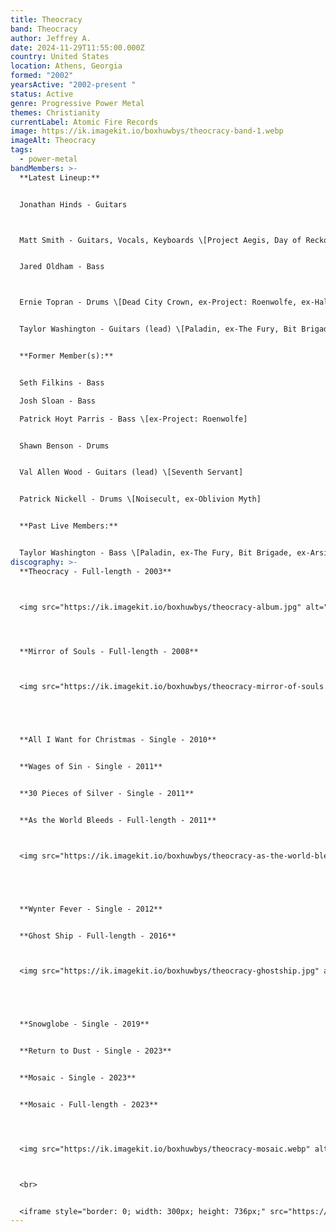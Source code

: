 ```yaml
---
title: Theocracy
band: Theocracy
author: Jeffrey A.
date: 2024-11-29T11:55:00.000Z
country: United States
location: Athens, Georgia
formed: "2002"
yearsActive: "2002-present "
status: Active
genre: Progressive Power Metal
themes: Christianity
currentLabel: Atomic Fire Records
image: https://ik.imagekit.io/boxhuwbys/theocracy-band-1.webp
imageAlt: Theocracy
tags:
  - power-metal
bandMembers: >-
  **Latest Lineup:**


  Jonathan Hinds - Guitars



  Matt Smith - Guitars, Vocals, Keyboards \[Project Aegis, Day of Reckoning (live)]


  Jared Oldham - Bass



  Ernie Topran - Drums \[Dead City Crown, ex-Project: Roenwolfe, ex-Halcyon Way, ex-Xeroderma]


  Taylor Washington - Guitars (lead) \[Paladin, ex-The Fury, Bit Brigade, ex-Arsis (live), ex-Necromancing the Stone (live), ex-ShadowStrike (live), ex-Sybaritic]


  **Former Member(s):**


  Seth Filkins - Bass

  Josh Sloan - Bass

  Patrick Hoyt Parris - Bass \[ex-Project: Roenwolfe]


  Shawn Benson - Drums


  Val Allen Wood - Guitars (lead) \[Seventh Servant]


  Patrick Nickell - Drums \[Noisecult, ex-Oblivion Myth]


  **Past Live Members:**


  Taylor Washington - Bass \[Paladin, ex-The Fury, Bit Brigade, ex-Arsis (live), ex-Necromancing the Stone (live), ex-ShadowStrike (live), ex-Sybaritic]
discography: >-
  **Theocracy - Full-length - 2003**



  <img src="https://ik.imagekit.io/boxhuwbys/theocracy-album.jpg" alt="Theocracy - Theocracy - Full-length cover" style="width:300px; height:auto;">




  **Mirror of Souls - Full-length - 2008**



  <img src="https://ik.imagekit.io/boxhuwbys/theocracy-mirror-of-souls.webp" alt="Theocracy - Mirror of Souls - Full-length cover" style="width:300px; height:auto;">





  **All I Want for Christmas - Single - 2010**


  **Wages of Sin - Single - 2011**


  **30 Pieces of Silver - Single - 2011**


  **As the World Bleeds - Full-length - 2011**



  <img src="https://ik.imagekit.io/boxhuwbys/theocracy-as-the-world-bleeds.webp" alt="Theocracy - As the World Bleeds - Full-length cover" style="width:300px; height:auto;">





  **Wynter Fever - Single - 2012**


  **Ghost Ship - Full-length - 2016**



  <img src="https://ik.imagekit.io/boxhuwbys/theocracy-ghostship.jpg" alt="Theocracy - Ghost Ship - Full-length cover" style="width:300px; height:auto;">





  **Snowglobe - Single - 2019**


  **Return to Dust - Single - 2023**


  **Mosaic - Single - 2023**


  **Mosaic - Full-length - 2023**




  <img src="https://ik.imagekit.io/boxhuwbys/theocracy-mosaic.webp" alt="Theocracy - Mosaic - Full-length cover" style="width:300px; height:auto;">



  <br>


  <iframe style="border: 0; width: 300px; height: 736px;" src="https://bandcamp.com/EmbeddedPlayer/album=331484951/size=large/bgcol=333333/linkcol=0f91ff/transparent=true/" seamless><a href="https://ulteriumrecords.bandcamp.com/album/as-the-world-bleeds">As The World Bleeds by Theocracy</a></iframe>
---
```

